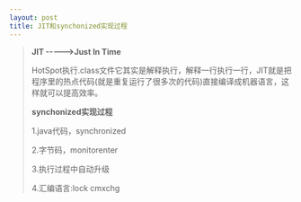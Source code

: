 ```yaml
---
layout: post
title: JIT和synchonized实现过程
---
```


> **JIT ----->Just In Time**
>
> HotSpot执行.class文件它其实是解释执行，解释一行执行一行，JIT就是把程序里的热点代码(就是重复运行了很多次的代码)直接编译成机器语言，这样就可以提高效率。
>
> **synchonized实现过程**
>
> 1.java代码，synchronized
>
> 2.字节码，monitorenter
>
> 3.执行过程中自动升级
>
> 4.汇编语言:lock cmxchg